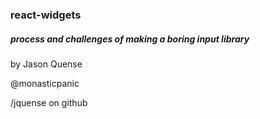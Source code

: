 
### react-widgets
##### process and challenges of making a boring input library

by Jason Quense 

@monasticpanic

/jquense on github